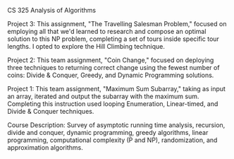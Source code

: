 CS 325 Analysis of Algorithms

Project 3:
This assignment, "The Travelling Salesman Problem," focused on employing all that we'd learned to research and compose an optimal solution to this NP problem, completing a set of tours inside specific tour lengths. I opted to explore the Hill Climbing technique.

Project 2:
This team assignment, "Coin Change," focused on deploying three techniques to returning correct change using the fewest number of coins: Divide & Conquer, Greedy, and Dynamic Programming solutions.

Project 1:
This team assignment, "Maximum Sum Subarray," taking as input an array, iterated and output the subarray with the maximum sum. Completing this instruction used looping Enumeration, Linear-timed, and Divide & Conquer techniques.


Course Description: 
Survey of asymptotic running time analysis, recursion, divide and conquer, dynamic programming, greedy algorithms, linear programming, computational complexity (P and NP), randomization, and approximation algorithms.

